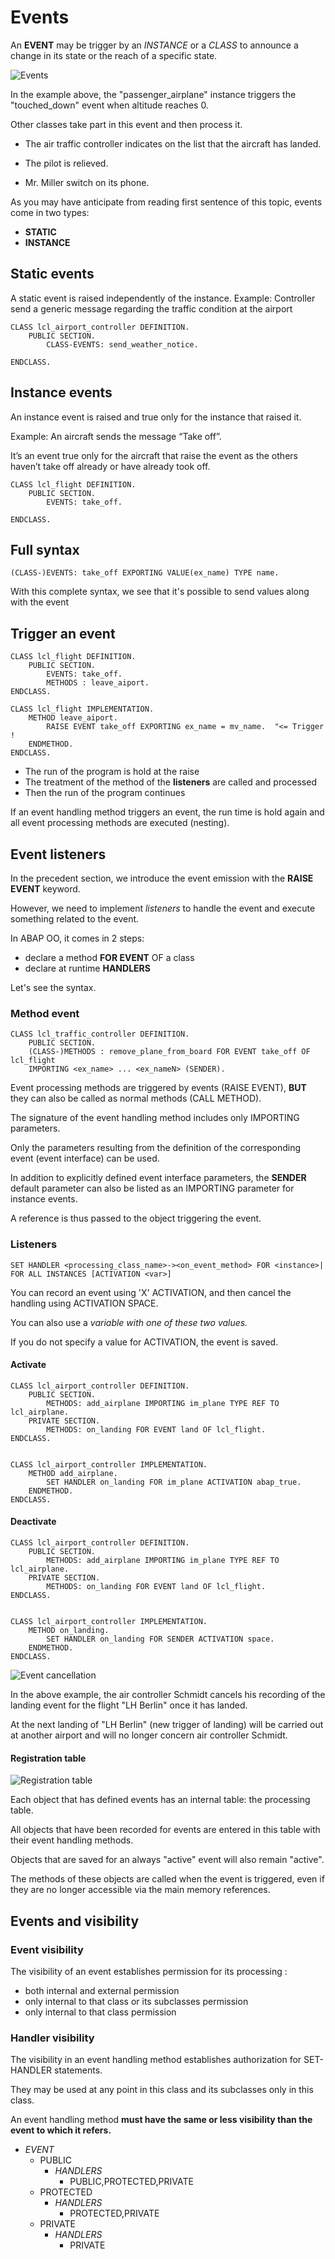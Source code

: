 # Events

An **EVENT** may be trigger by an *INSTANCE* or a *CLASS* to announce a change in its state or the reach of a specific state.

![Events](../img/events.png)

In the example above, the "passenger_airplane" instance triggers the "touched_down" event when altitude reaches 0.

Other classes take part in this event and then process it. 

- The air traffic controller indicates on the list that the aircraft has landed.

- The pilot is relieved.

- Mr. Miller switch on its phone.

As you may have anticipate from reading first sentence of this topic, events come in two types:
- **STATIC**
- **INSTANCE**

## Static events

A static event is raised independently of the instance.
Example: Controller send a generic message regarding the traffic condition at the airport

```
CLASS lcl_airport_controller DEFINITION.
	PUBLIC SECTION.
		CLASS-EVENTS: send_weather_notice.

ENDCLASS.
```

## Instance events

An instance event is raised and true only for the instance that raised it.

Example: An aircraft sends the message “Take off”. 

It’s an event true only for the aircraft that raise the event as the others haven’t take off already or have already took off.

```
CLASS lcl_flight DEFINITION.
	PUBLIC SECTION.	
		EVENTS: take_off.
	
ENDCLASS.
```

## Full syntax
```
(CLASS-)EVENTS: take_off EXPORTING VALUE(ex_name) TYPE name.
```
With this complete syntax, we see that it's possible to send values along with the event


## Trigger an event

```
CLASS lcl_flight DEFINITION.
	PUBLIC SECTION.	
		EVENTS: take_off.
		METHODS : leave_aiport.
ENDCLASS.

CLASS lcl_flight IMPLEMENTATION.
	METHOD leave_aiport.
		RAISE EVENT take_off EXPORTING ex_name = mv_name.  "<= Trigger !
	ENDMETHOD.
ENDCLASS.
```

- The run of the program is hold at the raise
- The treatment of the method of the **listeners** are called and processed
- Then the run of the program continues

If an event handling method triggers an event, the run time is hold again and all event processing methods are executed (nesting).

## Event listeners

In the precedent section, we introduce the event emission with the **RAISE EVENT** keyword.

However, we need to implement _listeners_ to handle the event and execute something related to the event.

In ABAP OO, it comes in 2 steps:
- declare a method **FOR EVENT** OF a class
- declare at runtime **HANDLERS**

Let's see the syntax.

### Method event

```
CLASS lcl_traffic_controller DEFINITION.
	PUBLIC SECTION.
	(CLASS-)METHODS : remove_plane_from_board FOR EVENT take_off OF lcl_flight 
	IMPORTING <ex_name> ... <ex_nameN> (SENDER).
```

Event processing methods are triggered by events (RAISE EVENT), **BUT** they can also be called as normal methods (CALL METHOD).

The signature of the event handling method includes only IMPORTING parameters. 

Only the parameters resulting from the definition of the corresponding event (event interface) can be used. 

In addition to explicitly defined event interface parameters, the **SENDER** default parameter can also be listed as an IMPORTING parameter for instance events. 

A reference is thus passed to the object triggering the event.

### Listeners

```
SET HANDLER <processing_class_name>-><on_event_method> FOR <instance>| FOR ALL INSTANCES [ACTIVATION <var>]
```

You can record an event using 'X' ACTIVATION, and then cancel the handling using ACTIVATION SPACE. 

You can also use a <var> variable with one of these two values. 

If you do not specify a value for ACTIVATION, the event is saved.

#### Activate

```
CLASS lcl_airport_controller DEFINITION.
	PUBLIC SECTION.
		METHODS: add_airplane IMPORTING im_plane TYPE REF TO lcl_airplane.
	PRIVATE SECTION.
		METHODS: on_landing FOR EVENT land OF lcl_flight.
ENDCLASS.


CLASS lcl_airport_controller IMPLEMENTATION.
	METHOD add_airplane.
		SET HANDLER on_landing FOR im_plane ACTIVATION abap_true.
	ENDMETHOD.
ENDCLASS.

```

#### Deactivate


```
CLASS lcl_airport_controller DEFINITION.
	PUBLIC SECTION.
		METHODS: add_airplane IMPORTING im_plane TYPE REF TO lcl_airplane.
	PRIVATE SECTION.
		METHODS: on_landing FOR EVENT land OF lcl_flight.
ENDCLASS.


CLASS lcl_airport_controller IMPLEMENTATION.
	METHOD on_landing.
		SET HANDLER on_landing FOR SENDER ACTIVATION space.
	ENDMETHOD.
ENDCLASS.

```

![Event cancellation](../img/event_cancellation.png)

In the above example, the air controller Schmidt cancels his recording of the landing event for the flight "LH Berlin" once it has landed.

At the next landing of "LH Berlin" (new trigger of landing) will be carried out at another airport and will no longer concern air controller Schmidt.

#### Registration table

![Registration table](../img/registration_table.png)

Each object that has defined events has an internal table: the processing table. 

All objects that have been recorded for events are entered in this table with their event handling methods.

Objects that are saved for an always "active" event will also remain "active". 

The methods of these objects are called when the event is triggered, even if they are no longer accessible via the main memory references.

## Events and visibility

### Event visibility
The visibility of an event establishes permission for its processing :
- both internal and external permission
- only internal to that class or its subclasses permission
- only internal to that class permission

### Handler visibility
The visibility in an event handling method establishes authorization for SET-HANDLER statements. 

They may be used at any point in this class and its subclasses only in this class.

An event handling method **must have the same or less visibility than the event to which it refers.**

- _EVENT_
	- PUBLIC
		- _HANDLERS_
			- PUBLIC,PROTECTED,PRIVATE
	- PROTECTED
		- _HANDLERS_
			- PROTECTED,PRIVATE
	- PRIVATE
		- _HANDLERS_
			- PRIVATE
